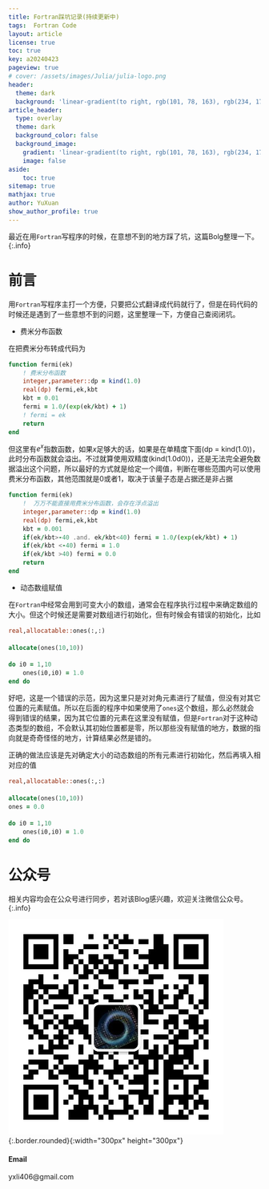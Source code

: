 ```yaml
---
title: Fortran踩坑记录(持续更新中)
tags:  Fortran Code 
layout: article
license: true
toc: true
key: a20240423
pageview: true
# cover: /assets/images/Julia/julia-logo.png
header:
  theme: dark
  background: 'linear-gradient(to right, rgb(101, 78, 163), rgb(234, 175, 200))'
article_header:
  type: overlay
  theme: dark
  background_color: false
  background_image: 
    gradient: 'linear-gradient(to right, rgb(101, 78, 163), rgb(234, 175, 200))'
    image: false
aside:
    toc: true
sitemap: true
mathjax: true
author: YuXuan
show_author_profile: true
---
```

最近在用`Fortran`写程序的时候，在意想不到的地方踩了坑，这篇Bolg整理一下。
{:.info}
<!--more-->
# 前言
用`Fortran`写程序主打一个方便，只要把公式翻译成代码就行了，但是在码代码的时候还是遇到了一些意想不到的问题，这里整理一下，方便自己查阅闭坑。

- 费米分布函数

在把费米分布转成代码为
```fortran
function fermi(ek)
    ! 费米分布函数
    integer,parameter::dp = kind(1.0)
    real(dp) fermi,ek,kbt
    kbt = 0.01
    fermi = 1.0/(exp(ek/kbt) + 1)  
    ! fermi = ek 
    return
end
```

但这里有$e^x$指数函数，如果$x$足够大的话，如果是在单精度下面(dp = kind(1.0))，此时分布函数就会溢出。不过就算使用双精度(kind(1.0d0))，还是无法完全避免数据溢出这个问题，所以最好的方式就是给定一个阈值，判断在哪些范围内可以使用费米分布函数，其他范围就是0或者1，取决于该量子态是占据还是非占据
```fortran
function fermi(ek)
    !  万万不能直接用费米分布函数，会存在浮点溢出
    integer,parameter::dp = kind(1.0)
    real(dp) fermi,ek,kbt
    kbt = 0.001
    if(ek/kbt>-40 .and. ek/kbt<40) fermi = 1.0/(exp(ek/kbt) + 1) 
    if(ek/kbt <-40) fermi = 1.0
    if(ek/kbt >40) fermi = 0.0
    return
end 
```

- 动态数组赋值

在`Fortran`中经常会用到可变大小的数组，通常会在程序执行过程中来确定数组的大小。但这个时候还是需要对数组进行初始化，但有时候会有错误的初始化，比如

```fortran
real,allocatable::ones(:,:)

allocate(ones(10,10))

do i0 = 1,10
    ones(i0,i0) = 1.0
end do

```
好吧，这是一个错误的示范，因为这里只是对对角元素进行了赋值，但没有对其它位置的元素赋值。所以在后面的程序中如果使用了`ones`这个数组，那么必然就会得到错误的结果，因为其它位置的元素在这里没有赋值，但是`Fortran`对于这种动态类型的数组，不会默认其初始位置都是零，所以那些没有赋值的地方，数据的指向就是奇奇怪怪的地方，计算结果必然是错的。

正确的做法应该是先对确定大小的动态数组的所有元素进行初始化，然后再填入相对应的值
```fortran
real,allocatable::ones(:,:)

allocate(ones(10,10))
ones = 0.0

do i0 = 1,10
    ones(i0,i0) = 1.0
end do

```








# 公众号
相关内容均会在公众号进行同步，若对该Blog感兴趣，欢迎关注微信公众号。
{:.info}

![png](/assets/images/qrcode.jpg){:.border.rounded}{:width="300px" height="300px"}
<div class="card">
  <div class="card__content">
    <div class="card__header">
      <h4>Email</h4>
    </div>
    <p>yxli406@gmail.com</p>
  </div>
</div>